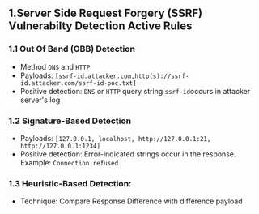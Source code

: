 

## 1.Server Side Request Forgery (SSRF) Vulnerabilty Detection Active Rules

### 1.1 Out Of Band (OBB) Detection
- Method `DNS` and `HTTP`
- Payloads: `[ssrf-id.attacker.com,http(s)://ssrf-id.attacker.com/ssrf-id-poc.txt]`
- Positive detection: `DNS` or `HTTP` query string `ssrf-id`occurs in attacker server's log  

### 1.2 Signature-Based Detection
- Payloads: `[127.0.0.1, localhost, http://127.0.0.1:21, http://127.0.0.1:1234]`
- Positive detection: Error-indicated strings occur in the response. Example:  `Connection refused`

### 1.3 Heuristic-Based Detection:
- Technique: Compare Response Difference with difference payload
